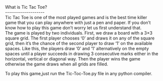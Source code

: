 <p>What is Tic Tac Toe?<br>
--------------------<br>
Tic Tac Toe is one of the most played games and is the best time killer game that you can play anywhere with just a pen and paper. 
If you don’t know how to play this game don’t worry let us first understand that.
<br>
The game is played by two individuals. First, we draw a board with a 3×3 square grid. The first player chooses ‘0’ and draws it on 
any of the square grid, then it’s the chance of the second player to draw ‘1’ on the available spaces. Like this, the players draw ‘0’ and ‘1’ alternatively on the empty spaces until a player succeeds in drawing 3 consecutive marks either in the horizontal, vertical or diagonal way. Then the player wins the game otherwise the game draws when all grids are filled.</p>

<p> To play this game,just run the Tic-Toc-Toe.py file in any python compiler. </p>
